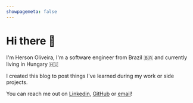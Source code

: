 ```yaml
---
showpagemeta: false
---
```


# Hi there 👋

I'm Herson Oliveira, I'm a software engineer from Brazil 🇧🇷 and currently living in Hungary 🇭🇺

I created this blog to post things I've learned during my work or side projects.

You can reach me out on [Linkedin](https://www.linkedin.com/in/hersonoliveira/), [GitHub](https://github.com/hersonoliveira) or [email](mailto:oliveira.herson@gmail.com)!
